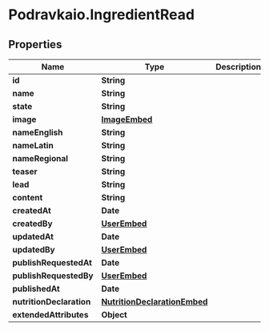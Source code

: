 # Podravkaio.IngredientRead

## Properties
Name | Type | Description | Notes
------------ | ------------- | ------------- | -------------
**id** | **String** |  | [optional] 
**name** | **String** |  | [optional] 
**state** | **String** |  | [optional] 
**image** | [**ImageEmbed**](ImageEmbed.md) |  | [optional] 
**nameEnglish** | **String** |  | [optional] 
**nameLatin** | **String** |  | [optional] 
**nameRegional** | **String** |  | [optional] 
**teaser** | **String** |  | [optional] 
**lead** | **String** |  | [optional] 
**content** | **String** |  | [optional] 
**createdAt** | **Date** |  | [optional] 
**createdBy** | [**UserEmbed**](UserEmbed.md) |  | [optional] 
**updatedAt** | **Date** |  | [optional] 
**updatedBy** | [**UserEmbed**](UserEmbed.md) |  | [optional] 
**publishRequestedAt** | **Date** |  | [optional] 
**publishRequestedBy** | [**UserEmbed**](UserEmbed.md) |  | [optional] 
**publishedAt** | **Date** |  | [optional] 
**nutritionDeclaration** | [**NutritionDeclarationEmbed**](NutritionDeclarationEmbed.md) |  | [optional] 
**extendedAttributes** | **Object** |  | [optional] 


